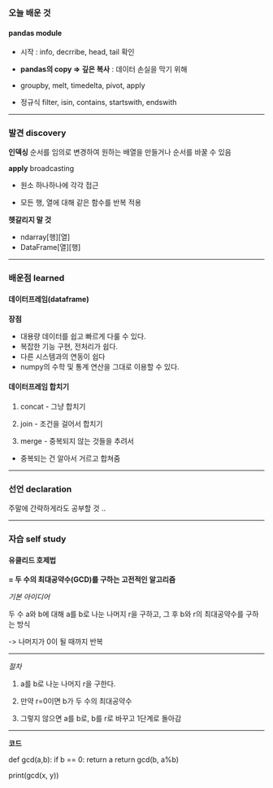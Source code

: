 
### 오늘 배운 것

#### pandas module

- 시작 : info, decrribe, head, tail 확인

- **pandas의 copy => 깊은 복사** : 데이터 손실을 막기 위해

- groupby, melt, timedelta, pivot, apply

- 정규식 filter, isin, contains, startswith, endswith

***


### 발견 discovery

**인덱싱** 순서를 임의로 변경하여 원하는 배열을 만들거나 순서를 바꿀 수 있음

**apply** broadcasting 

- 원소 하나하나에 각각 접근

- 모든 행, 열에 대해 같은 함수를 반복 적용

**헷갈리지 말 것**

- ndarray[행][열]
- DataFrame[열][행]


***


### 배운점 learned

#### 데이터프레임(dataframe)

**장점**

- 대용량 데이터를 쉽고 빠르게 다룰 수 있다.
- 복잡한 기능 구현, 전처리가 쉽다.
- 다른 시스템과의 연동이 쉽다
- numpy의 수학 및 통계 연산을 그대로 이용할 수 있다.


#### 데이터프레임 합치기

1) concat - 그냥 합치기

2) join - 조건을 걸어서 합치기

3) merge - 중복되지 않는 것들을 추려서

- 중복되는 건 알아서 거르고 합쳐줌


***

### 선언 declaration

주말에 간략하게라도 공부할 것 ..


***

### 자습 self study

#### 유클리드 호제법

**= 두 수의 최대공약수(GCD)를 구하는 고전적인 알고리즘**

*기본 아이디어*

두 수 a와 b에 대해 a를 b로 나눈 나머지 r을 구하고, 그 후 b와 r의 최대공약수를 구하는 방식

-> 나머지가 0이 될 때까지 반복

---

*절차*

1) a를 b로 나눈 나머지 r을 구한다.

2) 만약 r=0이면 b가 두 수의 최대공약수

3) 그렇지 않으면 a를 b로, b를 r로 바꾸고 1단계로 돌아감


---

**코드**

  def gcd(a,b):
    if b == 0:
      return a
    return gcd(b, a%b)
  
  print(gcd(x, y))

   
